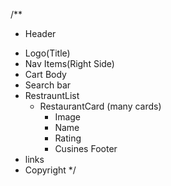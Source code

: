 <!-- Layout for the app -->

  /**
   * Header
- Logo(Title)
- Nav Items(Right Side)
- Cart
Body 
- Search bar
- RestrauntList
    - RestaurantCard (many cards)
        - Image
        - Name
        - Rating
        - Cusines
Footer
- links
- Copyright
   */
